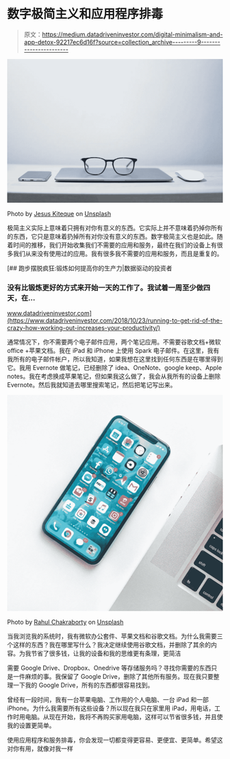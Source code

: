 # 数字极简主义和应用程序排毒

> 原文：<https://medium.datadriveninvestor.com/digital-minimalism-and-app-detox-92217ec6d16f?source=collection_archive---------9----------------------->

![](img/af3a308b5a5da91c4e0dc89ee7fe5b4f.png)

Photo by [Jesus Kiteque](https://unsplash.com/@jesuskiteque?utm_source=unsplash&utm_medium=referral&utm_content=creditCopyText) on [Unsplash](https://unsplash.com/s/photos/digital-minimalism?utm_source=unsplash&utm_medium=referral&utm_content=creditCopyText)

极简主义实际上意味着只拥有对你有意义的东西。它实际上并不意味着扔掉你所有的东西，它只是意味着扔掉所有对你没有意义的东西。数字极简主义也是如此。随着时间的推移，我们开始收集我们不需要的应用和服务，最终在我们的设备上有很多我们从来没有使用过的应用。我有很多我不需要的应用和服务，而且是重复的。

[](https://www.datadriveninvestor.com/2018/10/23/running-to-get-rid-of-the-crazy-how-working-out-increases-your-productivity/) [## 跑步摆脱疯狂:锻炼如何提高你的生产力|数据驱动的投资者

### 没有比锻炼更好的方式来开始一天的工作了。我试着一周至少做四天，在…

www.datadriveninvestor.com](https://www.datadriveninvestor.com/2018/10/23/running-to-get-rid-of-the-crazy-how-working-out-increases-your-productivity/) 

通常情况下，你不需要两个电子邮件应用，两个笔记应用。不需要谷歌文档+微软 office +苹果文档。我在 iPad 和 iPhone 上使用 Spark 电子邮件。在这里，我有我所有的电子邮件帐户，所以我知道，如果我想在这里找到任何东西是在哪里得到它。我用 Evernote 做笔记，已经删除了 idea、OneNote、google keep、Apple notes。我在考虑换成苹果笔记，但如果我这么做了，我会从我所有的设备上删除 Evernote。然后我就知道去哪里搜索笔记，然后把笔记写出来。

![](img/c7889cd7521f629a37c00c65a6bc4ab0.png)

Photo by [Rahul Chakraborty](https://unsplash.com/@hckmstrrahul?utm_source=unsplash&utm_medium=referral&utm_content=creditCopyText) on [Unsplash](https://unsplash.com/s/photos/apps?utm_source=unsplash&utm_medium=referral&utm_content=creditCopyText)

当我浏览我的系统时，我有微软办公套件、苹果文档和谷歌文档。为什么我需要三个这样的东西？我在哪里写什么？我决定继续使用谷歌文档，并删除了其余的内容。为我节省了很多钱，让我的设备和我的思维更有条理，更简洁

需要 Google Drive、Dropbox、Onedrive 等存储服务吗？寻找你需要的东西只是一件麻烦的事。我保留了 Google Drive，删除了其他所有服务。现在我只要整理一下我的 Google Drive，所有的东西都很容易找到。

曾经有一段时间，我有一台苹果电脑、工作用的个人电脑、一台 iPad 和一部 iPhone。为什么我需要所有这些设备？所以现在我只在家里用 iPad，用电话，工作时用电脑。从现在开始，我将不再购买家用电脑，这样可以节省很多钱，并且使我的设置更简单。

使用应用程序和服务排毒，你会发现一切都变得更容易、更便宜、更简单。希望这对你有用，就像对我一样